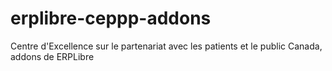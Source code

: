 # erplibre-ceppp-addons
Centre d'Excellence sur le partenariat avec les patients et le public Canada, addons de ERPLibre
